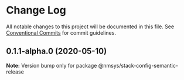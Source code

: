 # Change Log

All notable changes to this project will be documented in this file.
See [Conventional Commits](https://conventionalcommits.org) for commit guidelines.

## 0.1.1-alpha.0 (2020-05-10)

**Note:** Version bump only for package @nmsys/stack-config-semantic-release
